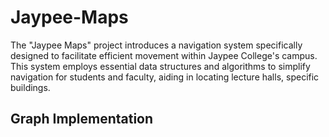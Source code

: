 # Jaypee-Maps
The "Jaypee Maps" project introduces a navigation system specifically designed to facilitate efficient movement within Jaypee College's campus. This system employs essential data structures and algorithms to simplify navigation for students and faculty, aiding in locating lecture halls, specific buildings.


## Graph Implementation